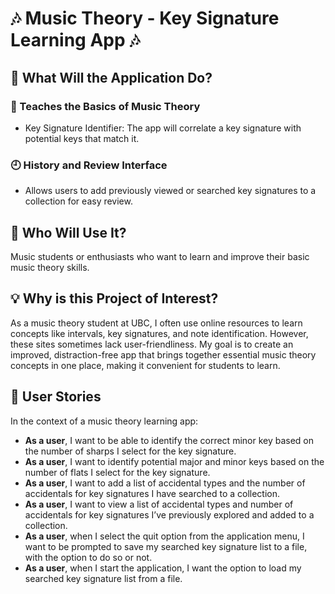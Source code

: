 # 🎶 Music Theory - Key Signature Learning App 🎶

## 🌟 What Will the Application Do?

### 🎼 Teaches the Basics of Music Theory
- Key Signature Identifier: The app will correlate a key signature with potential keys that match it.
  
### 🕘 History and Review Interface
- Allows users to add previously viewed or searched key signatures to a collection for easy review.

## 👤 Who Will Use It?
Music students or enthusiasts who want to learn and improve their basic music theory skills.

## 💡 Why is this Project of Interest?
As a music theory student at UBC, I often use online resources to learn concepts like intervals, key signatures, and note identification. However, these sites sometimes lack user-friendliness. My goal is to create an improved, distraction-free app that brings together essential music theory concepts in one place, making it convenient for students to learn.

## 📖 User Stories

In the context of a music theory learning app:

- **As a user**, I want to be able to identify the correct minor key based on the number of sharps I select for the key signature.
- **As a user**, I want to identify potential major and minor keys based on the number of flats I select for the key signature.
- **As a user**, I want to add a list of accidental types and the number of accidentals for key signatures I have searched to a collection.
- **As a user**, I want to view a list of accidental types and number of accidentals for key signatures I’ve previously explored and added to a collection.
- **As a user**, when I select the quit option from the application menu, I want to be prompted to save my searched key signature list to a file, with the option to do so or not.
- **As a user**, when I start the application, I want the option to load my searched key signature list from a file.

